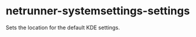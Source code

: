 netrunner-systemsettings-settings
=================================

Sets the location for the default KDE settings.
